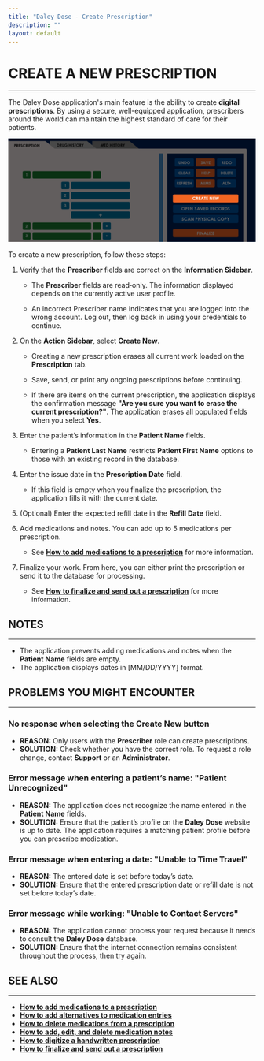 ```yaml
---
title: "Daley Dose - Create Prescription"
description: ""
layout: default
---
```


# **CREATE A NEW PRESCRIPTION**
---
The Daley Dose application's main feature is the ability to create **digital prescriptions**. By using a secure, well-equipped application, prescribers around the world can maintain the highest standard of care for their patients.

![Daley Dose user interface create new](/assets/images/daley-dose-home-window-parts-create-new.png)

To create a new prescription, follow these steps:

1. Verify that the **Prescriber** fields are correct on the **Information Sidebar**.  

   - The **Prescriber** fields are read‑only. The information displayed depends on the currently active user profile.

   - An incorrect Prescriber name indicates that you are logged into the wrong account. Log out, then log back in using your credentials to continue.  
   
2. On the **Action Sidebar**, select **Create New**.  

   - Creating a new prescription erases all current work loaded on the **Prescription** tab.  

   - Save, send, or print any ongoing prescriptions before continuing.  

   - If there are items on the current prescription, the application displays the confirmation message **"Are you sure you want to erase the current prescription?"**. The application erases all populated fields when you select **Yes**.  
   
3. Enter the patient’s information in the **Patient Name** fields.  

   - Entering a **Patient Last Name** restricts **Patient First Name** options to those with an existing record in the database.  
   
4. Enter the issue date in the **Prescription Date** field.  
   
   - If this field is empty when you finalize the prescription, the application fills it with the current date.  
      
5. (Optional) Enter the expected refill date in the **Refill Date** field.  
   
6. Add medications and notes. You can add up to 5 medications per prescription.  
   
   - See [**How to add medications to a prescription**](/daleydose/prescription-add-meds) for more information.  

7. Finalize your work. From here, you can either print the prescription or send it to the database for processing.  
   
   - See [**How to finalize and send out a prescription**](/daleydose/prescription-finalize) for more information.  

## **NOTES**
---
-  The application prevents adding medications and notes when the **Patient Name** fields are empty.
-  The application displays dates in [MM/DD/YYYY] format.

## **PROBLEMS YOU MIGHT ENCOUNTER**
---

### No response when selecting the **Create New** button  
- **REASON:** Only users with the **Prescriber** role can create prescriptions.  
- **SOLUTION:** Check whether you have the correct role. To request a role change, contact **Support** or an **Administrator**.

### Error message when entering a patient’s name: **"Patient Unrecognized"**  
- **REASON:** The application does not recognize the name entered in the **Patient Name** fields.  
- **SOLUTION:** Ensure that the patient’s profile on the **Daley Dose** website is up to date. The application requires a matching patient profile before you can prescribe medication.

### Error message when entering a date: **"Unable to Time Travel"**  
- **REASON:** The entered date is set before today’s date.  
- **SOLUTION:** Ensure that the entered prescription date or refill date is not set before today’s date.

### Error message while working: **"Unable to Contact Servers"**  
- **REASON:** The application cannot process your request because it needs to consult the **Daley Dose** database.  
- **SOLUTION:** Ensure that the internet connection remains consistent throughout the process, then try again.

## **SEE ALSO**
---
- [**How to add medications to a prescription**](/daleydose/prescription-add-meds)
- [**How to add alternatives to medication entries**](/daleydose/prescription-add-alts)  
- [**How to delete medications from a prescription**](/daleydose/prescription-delete-meds) 
- [**How to add, edit, and delete medication notes**](/daleydose/prescription-manage)  
- [**How to digitize a handwritten prescription**](/daleydose/prescription-digitize)
- [**How to finalize and send out a prescription**](/daleydose/prescription-finalize)
